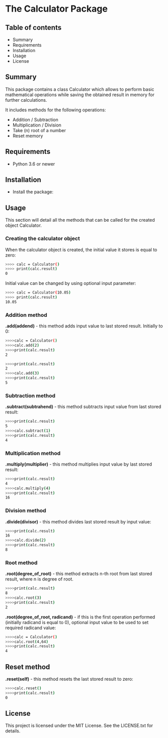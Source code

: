 # The Calculator Package
## Table of contents
* Summary
* Requirements
* Installation
* Usage
* License

## Summary
This package contains a class Calculator which allows to perform basic mathematical operations
while saving the obtained result in memory for further calculations.

It includes methods for the following operations:
* Addition / Subtraction
* Multiplication / Division
* Take (n) root of a number
* Reset memory

## Requirements
* Python 3.6 or newer

## Installation
* Install the package:


## Usage 

This section will detail all the methods that can be called for the created object Calculator.

### Creating the calculator object

When the calculator object is created, the initial value it stores is equal to zero:

```bash
>>>> calc = Calculator() 
>>>> print(calc.result)
0
```
Initial value can be changed by using optional input parameter:

```bash
>>>> calc = Calculator(10.05)
>>>> print(calc.result)
10.05
```

### Addition method 

**.add(addend)** - this method adds input value to last stored result.
Initially to 0:
```bash
>>>>calc = Calculator()
>>>>calc.add(2)
>>>>print(calc.result)
2
```
```bash
>>>>print(calc.result)
2
>>>>calc.add(3)
>>>>print(calc.result)
5
```


### Subtraction method
**.subtract(subtrahend)** - this method subtracts input value from last stored result:
```bash
>>>>print(calc.result)
5
>>>>calc.subtract(1)
>>>>print(calc.result)
4
```


### Multiplication method

**.multiply(multiplier)** - this method multiplies input value by last stored result:
```bash
>>>>print(calc.result)
4
>>>>calc.multiply(4)
>>>>print(calc.result)
16
```


### Division method

**.divide(divisor)** - this method divides last stored result by input value:
```bash
>>>>print(calc.result)
16
>>>>calc.divide(2)
>>>>print(calc.result)
8
```


### Root method

**.root(degree_of_root)** - this method extracts n-th root from last stored result, where n is degree of root.
```bash
>>>>print(calc.result)
8
>>>>calc.root(3)
>>>>print(calc.result)
2
```

**.root(degree_of_root, radicand)** - if this is the first operation performed (initially radicand is equal to 0),
optional input value to be used to set required radicand value:
```bash
>>>>calc = Calculator()
>>>>calc.root(4,64)
>>>>print(calc.result)
4
```
## Reset method

**.reset(self)** - this method resets the last stored result to zero:
```bash
>>>>calc.reset()
>>>>print(calc.result)
0
```

## License
This project is licensed under the MIT License. See the LICENSE.txt for details.